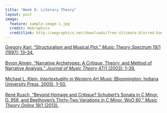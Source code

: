 ```yaml
---
title: "Week 8: Literary Theory"
layout: post
image:
  feature: sample-image-1.jpg
  credit: WeGraphics
  creditlink: http://wegraphics.net/downloads/free-ultimate-blurred-background-pack/
---
```


[Gregory Karl, “Structuralism and Musical Plot,” *Music Theory Spectrum* 19/1 (1997): 13–34.](https://www.dropbox.com/s/xm17g3xiprip65h/Karl%20-%201997%20-%20Structuralism%20and%20Musical%20Plot.pdf?dl=0l) 
<br><br>
[Byron Almén, “Narrative Archetypes: A Critique, Theory, and Method of Narrative Analysis,” *Journal of Music Theory* 47/1 (2003): 1–39.](https://www.dropbox.com/s/g9ss1tzqsl6wtcf/Alm%C3%A9n%20-%202003%20-%20Narrative%20Archetypes%20A%20Critique%2C%20Theory%2C%20and%20Meth.pdf?dl=0) 
<br><br>
[Michael L. Klein, *Intertextuality in Western Art Music* (Bloomington: Indiana University Press, 2005), 1–50.](https://www.dropbox.com/s/ins7rwkzxi1bpa5/Klein%20-%202005%20-%20Intertextuality%20in%20western%20art%20music.pdf?dl=0) 
<br><br>
[René Rusch, “Beyond Homage and Critique? Schubert’s Sonata in C Minor, D. 958, and Beethoven’s Thirty-Two Variations in C Minor, WoO 80,” *Music Theory Online* 19/1 (2013).](http://www.mtosmt.org/issues/mto.13.19.1/mto.13.19.1.rusch.html) 